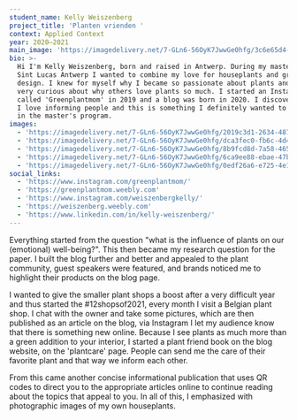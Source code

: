 ```yaml
---
student_name: Kelly Weiszenberg
project_title: 'Planten vrienden '
context: Applied Context
year: 2020—2021
main_image: 'https://imagedelivery.net/7-GLn6-56OyK7JwwGe0hfg/3c6e65d4-35a9-4f23-4c5e-945d97e31d00'
bio: >-
  Hi I'm Kelly Weiszenberg, born and raised in Antwerp. During my master year at
  Sint Lucas Antwerp I wanted to combine my love for houseplants and graphic
  design. I knew for myself why I became so passionate about plants and I was
  very curious about why others love plants so much. I started an Instagram page
  called 'Greenplantmom' in 2019 and a blog was born in 2020. I discovered that
  I love informing people and this is something I definitely wanted to continue
  in the master's program. 
images:
  - 'https://imagedelivery.net/7-GLn6-56OyK7JwwGe0hfg/2019c3d1-2634-4873-a601-de4a68121600'
  - 'https://imagedelivery.net/7-GLn6-56OyK7JwwGe0hfg/dca3fec0-fb6c-4d47-10f8-5c84bd7cce00'
  - 'https://imagedelivery.net/7-GLn6-56OyK7JwwGe0hfg/8b9fcd8d-7a58-465d-e070-2ed0f244d400'
  - 'https://imagedelivery.net/7-GLn6-56OyK7JwwGe0hfg/6ca9ee88-ebae-47b8-5620-02e82e61f500'
  - 'https://imagedelivery.net/7-GLn6-56OyK7JwwGe0hfg/0edf26a6-e725-4e12-3367-06cb4124fa00'
social_links:
  - 'https://www.instagram.com/greenplantmom/'
  - 'https://greenplantmom.weebly.com'
  - 'https://www.instagram.com/weiszenbergkelly/'
  - 'https://weiszenberg.weebly.com'
  - 'https://www.linkedin.com/in/kelly-weiszenberg/'
---
```

Everything started from the question "what is the influence of plants on our (emotional) well-being?". This then became my research question for the paper. I built the blog further and better and appealed to the plant community, guest speakers were featured, and brands noticed me to highlight their products on the blog page. 

I wanted to give the smaller plant shops a boost after a very difficult year and thus started the #12shopsof2021, every month I visit a Belgian plant shop. I chat with the owner and take some pictures, which are then published as an article on the blog, via Instagram I let my audience know that there is something new online. Because I see plants as much more than a green addition to your interior, I started a plant friend book on the blog website, on the 'plantcare' page. People can send me the care of their favorite plant and that way we inform each other. 

From this came another concise informational publication that uses QR codes to direct you to the appropriate articles online to continue reading about the topics that appeal to you. In all of this, I emphasized with photographic images of my own houseplants.